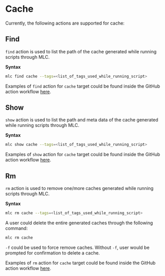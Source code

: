 # Cache

Currently, the following actions are supported for cache:

## Find

`find` action is used to list the path of the cache generated while running scripts through MLC.

**Syntax**

```bash
mlc find cache --tags=<list_of_tags_used_while_running_script>
```

Examples of `find` action for `cache` target could be found inside the GitHub action workflow [here](https://github.com/mlcommons/mlcflow/blob/d0269b47021d709e0ffa7fe0db8c79635bfd9dff/.github/workflows/test-mlc-core-actions.yaml).



## Show

`show` action is used to list the path and meta data of the cache generated while running scripts through MLC.

**Syntax**

```bash
mlc show cache --tags=<list_of_tags_used_while_running_script>
```

Examples of `show` action for `cache` target could be found inside the GitHub action workflow [here](https://github.com/mlcommons/mlcflow/blob/d0269b47021d709e0ffa7fe0db8c79635bfd9dff/.github/workflows/test-mlc-core-actions.yaml).

## Rm

`rm` action is used to remove one/more caches generated while running scripts through MLC.

**Syntax**

```bash
mlc rm cache --tags=<list_of_tags_used_while_running_script>
```

A user  could delete the entire generated caches through the following command:

```bash
mlc rm cache
```

`-f` could be used to force remove caches. Without `-f`, user would be prompted for confirmation to delete a cache.

Examples of `rm` action for `cache` target could be found inside the GitHub action workflow [here](https://github.com/mlcommons/mlcflow/blob/d0269b47021d709e0ffa7fe0db8c79635bfd9dff/.github/workflows/test-mlc-core-actions.yaml).

